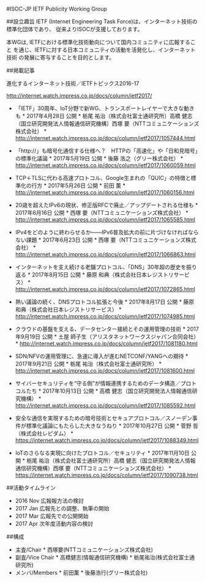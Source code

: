 #ISOC-JP IETF Publicity Working Group

##設立趣旨
IETF (Internet Engineering Task Force)は、インターネット技術の標準化団体であり、
従来よりISOCが支援しております。

本WGは, IETFにおける標準化技術動向について国内コミュニティに広報すること
を通じ、IETFに対する日本コミュニティの活動を活発化し、インターネット技術
の発展に寄与することを目的とします。

##掲載記事

進化するインターネット技術／IETFトピックス2016-17

http://internet.watch.impress.co.jp/docs/column/ietf2017/

*  「IETF」30周年、IoT分野で新WG、トランスポートレイヤーで大きな動きも
       *  2017年4月28日 公開
       *  栃尾 祐治（株式会社富士通研究所）高橋 健志（国立研究開発法人情報通信研究機構）西塚 要（NTTコミュニケーションズ株式会社）
       *  http://internet.watch.impress.co.jp/docs/column/ietf2017/1057444.html

*  「http://」も暗号化通信する仕様へ？　HTTPの「高速化」や「日和見暗号」の標準化議論
       *  2017年5月19日 公開
       *  後藤 浩之（グリー株式会社）
       *  http://internet.watch.impress.co.jp/docs/column/ietf2017/1060059.html

*  TCP＋TLSに代わる高速プロトコル、Google生まれの「QUIC」の特徴と標準化の行方
       *  2017年5月26日 公開
       *  前田 薫
       *  http://internet.watch.impress.co.jp/docs/column/ietf2017/1060156.html

*  20歳を超えたIPv6の現状、修正版RFCで廃止／アップデートされる仕様も
       *  2017年6月16日 公開
       *  西塚 要（NTTコミュニケーションズ株式会社）
       *  http://internet.watch.impress.co.jp/docs/column/ietf2017/1065585.html

*  IPv4をどのように終わらせるか——IPv6普及拡大の前に片づけなければならない課題
       *  2017年6月23日 公開
       *  西塚 要（NTTコミュニケーションズ株式会社）
       *  http://internet.watch.impress.co.jp/docs/column/ietf2017/1066863.html

*  インターネットを支え続ける老舗プロトコル、「DNS」30年超の歴史を振り返る
       *  2017年8月15日 公開
       *  藤原 和典（株式会社日本レジストリサービス）
       *  http://internet.watch.impress.co.jp/docs/column/ietf2017/1072865.html

*  熱い議論の続く、DNSプロトコル拡張と今後
       *  2017年8月17日 公開
       *  藤原 和典（株式会社日本レジストリサービス）
       *  http://internet.watch.impress.co.jp/docs/column/ietf2017/1074985.html

*  クラウドの基盤を支える、データセンター接続とその運用管理の技術
       *  2017年9月19日 公開
       *  土屋 師子生（アリスタネットワークスジャパン合同会社）
       *  http://internet.watch.impress.co.jp/docs/column/ietf2017/1081180.html

*  SDN/NFVの運用管理に、急速に導入が進むNETCONF/YANGへの期待
       *  2017年9月21日 公開
       *  栃尾 祐治（株式会社富士通研究所）
       *  http://internet.watch.impress.co.jp/docs/column/ietf2017/1081600.html

*  サイバーセキュリティを“守る側”が情報連携するためのデータ構造／プロトコルたち
       *  2017年10月13日 公開
       *  高橋 健志（国立研究開発法人情報通信研究機構）
       *  http://internet.watch.impress.co.jp/docs/column/ietf2017/1085592.html

*  安全な通信を実現するための暗号技術とセキュアプロトコル／スノーデン事件が標準化議論にもたらした大きなうねり
       *  2017年10月27日 公開
       *  菅野 哲（株式会社レピダム）
       *  https://internet.watch.impress.co.jp/docs/column/ietf2017/1088349.html

*  IoTのさらなる実現に向けたプロトコル／セキュリティ
       *  2017年11月10日 公開
       *  栃尾 祐治（株式会社富士通研究所）高橋 健志（国立研究開発法人情報通信研究機構）西塚 要（NTTコミュニケーションズ株式会社）
       *  https://internet.watch.impress.co.jp/docs/column/ietf2017/1090738.html

##活動タイムライン
*  2016 Nov 広報報方法の検討
*  2017 Jan 広報先との調整、執筆の開始
*  2017 Mar 広報先での公開開始
*  2017 Apr 次年度活動内容の検討

##構成
*  主査/Chair
       * 西塚要(NTTコミュニケーションズ株式会社)
*  副査/Vice Chair
       * 高橋健志(情報通信研究機構)
       * 栃尾祐治(株式会社富士通研究所)
*  メンバ/Members
       * 前田薫
       * 後藤浩行(グリー株式会社)